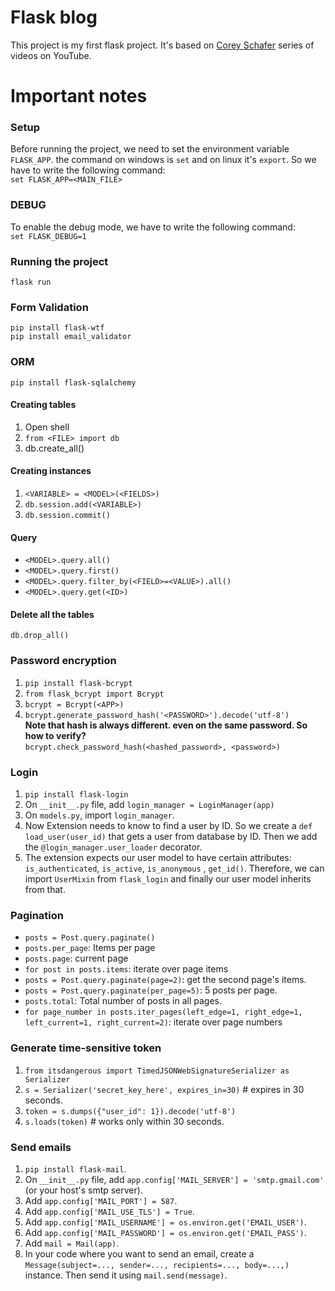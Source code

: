 # Flask blog

This project is my first flask project. It's based
on [Corey Schafer](https://www.youtube.com/watch?v=MwZwr5Tvyxo&list=PL-osiE80TeTs4UjLw5MM6OjgkjFeUxCYH) series of videos
on YouTube.

# Important notes

### Setup

Before running the project, we need to set the environment variable `FLASK_APP`. the command on windows is `set` and on
linux it's `export`. So we have to write the following command:  
`set FLASK_APP=<MAIN_FILE>`

### DEBUG

To enable the debug mode, we have to write the following command:  
`set FLASK_DEBUG=1`

### Running the project

`flask run`

### Form Validation

`pip install flask-wtf`   
`pip install email_validator`

### ORM

`pip install flask-sqlalchemy`

#### Creating tables

1. Open shell
2. `from <FILE> import db`
3. db.create_all()

#### Creating instances

1. `<VARIABLE> = <MODEL>(<FIELDS>)`
2. `db.session.add(<VARIABLE>)`
3. `db.session.commit()`

#### Query

- `<MODEL>.query.all()`
- `<MODEL>.query.first()`
- `<MODEL>.query.filter_by(<FIELD>=<VALUE>).all()`
- `<MODEL>.query.get(<ID>)`

#### Delete all the tables

`db.drop_all()`

### Password encryption

1. `pip install flask-bcrypt`
2. `from flask_bcrypt import Bcrypt`
3. `bcrypt = Bcrypt(<APP>)`
4. `bcrypt.generate_password_hash('<PASSWORD>').decode('utf-8')`  
   **Note that hash is always different. even on the same password. So how to verify?**   
   `bcrypt.check_password_hash(<hashed_password>, <password>)`

### Login

1. `pip install flask-login`
2. On `__init__.py` file, add `login_manager = LoginManager(app)`
3. On `models.py`, import `login_manager`.
4. Now Extension needs to know to find a user by ID. So we create a `def load_user(user_id)` that gets a user from
   database by ID. Then we add the `@login_manager.user_loader` decorator.
5. The extension expects our user model to have certain attributes: `is_authenticated`, `is_active`, `is_anonymous`
   , `get_id()`. Therefore, we can import `UserMixin` from `flask_login` and finally our user model inherits from that.

### Pagination

- `posts = Post.query.paginate()`
- `posts.per_page`: Items per page
- `posts.page`: current page
- `for post in posts.items`: iterate over page items
- `posts = Post.query.paginate(page=2)`: get the second page's items.
- `posts = Post.query.paginate(per_page=5)`: 5 posts per page.
- `posts.total`: Total number of posts in all pages.
- `for page_number in posts.iter_pages(left_edge=1, right_edge=1, left_current=1, right_current=2)`: iterate over page
  numbers

### Generate time-sensitive token

1. `from itsdangerous import TimedJSONWebSignatureSerializer as Serializer`
2. `s = Serializer('secret_key_here', expires_in=30)`  # expires in 30 seconds.
3. `token = s.dumps({"user_id": 1}).decode('utf-8')`
4. `s.loads(token)`  # works only within 30 seconds.

### Send emails
1. `pip install flask-mail`.
2. On `__init__.py` file, add `app.config['MAIL_SERVER'] = 'smtp.gmail.com'` (or your host's smtp server).
3. Add `app.config['MAIL_PORT'] = 587`.
4. Add `app.config['MAIL_USE_TLS'] = True`.
5. Add `app.config['MAIL_USERNAME'] = os.environ.get('EMAIL_USER')`.
6. Add `app.config['MAIL_PASSWORD'] = os.environ.get('EMAIL_PASS')`.
7. Add `mail = Mail(app)`.
8. In your code where you want to send an email, create a `Message(subject=..., sender=..., recipients=..., body=...,)` instance. Then send it using `mail.send(message)`.
